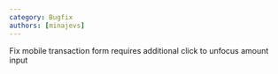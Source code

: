 ```yaml
---
category: Bugfix
authors: [minajevs]
---
```


Fix mobile transaction form requires additional click to unfocus amount input

